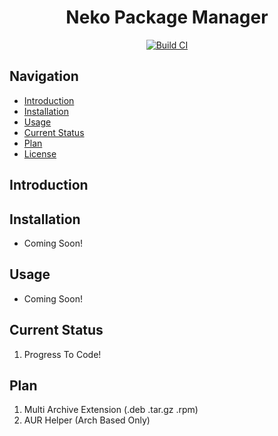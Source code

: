 <h1 align="center">Neko Package Manager</h1>

<div align="center">
	<a href="https://github.com/NekoIceTeam/nekoice-package-manager/actions">
		<img src="https://github.com/NekoIceTeam/package-manager/actions/workflows/build-ci.yml/badge.svg" alt="Build CI" />
	</a>
</div>

## Navigation
- [Introduction](#introduction)
- [Installation](#installation)
- [Usage](#Usage)
- [Current Status](#Current-Status)
- [Plan](#Plan)
- [License](https://github.com/NekoIceTeam/nekoice-package-manager/blob/main/LICENSE.md)

## Introduction

## Installation
- Coming Soon!

## Usage
- Coming Soon!

## Current Status
1. Progress To Code!

## Plan
1. Multi Archive Extension (.deb .tar.gz .rpm)
2. AUR Helper (Arch Based Only)
